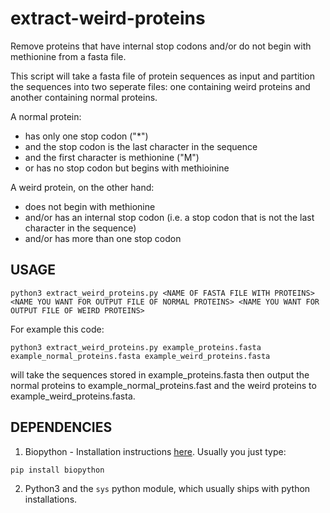 # extract-weird-proteins
Remove proteins that have internal stop codons and/or do not begin with methionine from a fasta file. 

This script will take a fasta file of protein sequences as input and partition the sequences into two seperate files: one containing weird proteins and another containing normal proteins.

A normal protein:
- has only one stop codon ("*")
- and the stop codon is the last character in the sequence
- and the first character is methionine ("M")
- or has no stop codon but begins with methioinine

A weird protein, on the other hand:
- does not begin with methionine
- and/or has an internal stop codon (i.e. a stop codon that is not the last character in the sequence)
- and/or has more than one stop codon

## USAGE

`python3 extract_weird_proteins.py <NAME OF FASTA FILE WITH PROTEINS> <NAME YOU WANT FOR OUTPUT FILE OF NORMAL PROTEINS> <NAME YOU WANT FOR OUTPUT FILE OF WEIRD PROTEINS>`

For example this code:

`python3 extract_weird_proteins.py example_proteins.fasta example_normal_proteins.fasta example_weird_proteins.fasta`

will take the sequences stored in example_proteins.fasta then output the normal proteins to example_normal_proteins.fast and the weird proteins to example_weird_proteins.fasta.

## DEPENDENCIES

1. Biopython - Installation instructions [here](https://biopython.org/wiki/Download). Usually you just type:

`pip install biopython`

2. Python3 and the `sys` python module, which usually ships with python installations.

